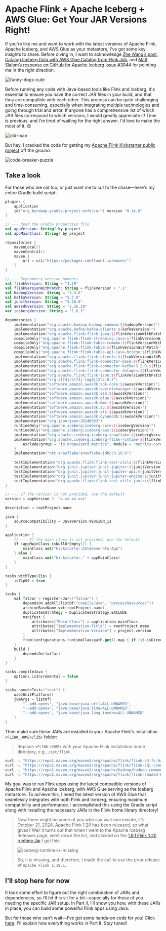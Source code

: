 # Apache Flink + Apache Iceberg + AWS Glue: Get Your JAR Versions Right!
If you're like me and want to work with the latest versions of Apache Flink, Apache Iceberg, and AWS Glue as your metastore, I've got some key insights to share. Before diving in, I want to acknowledge [Zhe Wang’s post, Catalog Iceberg Data with AWS Glue Catalog from Flink Job](https://medium.com/@zh3w4ng/catalog-iceberg-data-with-aws-glue-catalog-from-flink-job-aecffdc7bdd1), and [Matt Slalom’s response on GitHub for Apache Iceberg Issue #3044](https://github.com/apache/iceberg/issues/3044#issuecomment-1273900117) for pointing me in the right direction.

![funny-dogs-cute](images/funny-dogs-cute.gif)

Before running any code with Java-based tools like Flink and Iceberg, it's essential to ensure you have the correct JAR files in your build, and that they are compatible with each other. This process can be quite challenging and time-consuming, especially when integrating multiple technologies and going through trial and error. If anyone has a comprehensive list of which JAR files correspond to which versions, I would greatly appreciate it! Time is precious, and I'm tired of waiting for the right answer. I'd love to make the most of it. 😉

![old-man](images/old-man.gif)

But hey, I cracked the code for getting my [Apache Flink Kickstarter public project](https://github.com/j3-signalroom/apache_flink-kickstarter) off the ground.

![code-breaker-puzzle](images/code-breaker-puzzle.gif)

## Take a look

For those who are old too, or just want me to cut to the chase—here's my entire Gradle build script:

```kotlin
plugins {
    application
    id("org.kordamp.gradle.project-enforcer") version "0.14.0"
}

// --- Read the Gradle properties file
val appVersion: String? by project
val appMainClass: String? by project

repositories {
    mavenLocal()
    mavenCentral()
    maven {
        url = uri("https://packages.confluent.io/maven/")
    }
}

// --- Dependency version numbers
val flinkVersion: String = "1.19"
val flinkVersionWithPatch: String = flinkVersion + ".1"
val hadoopVersion: String = "3.3.6"
val kafkaVersion: String = "3.7.0"
val junitVersion: String = "5.10.0"
val awssdkVersion: String = "2.26.29"
var icebergVersion: String = "1.6.1"

dependencies {
    implementation("org.apache.hadoop:hadoop-common:${hadoopVersion}")
    implementation("org.apache.kafka:kafka-clients:${kafkaVersion}")
    implementation("org.apache.flink:flink-java:${flinkVersionWithPatch}")
    compileOnly("org.apache.flink:flink-streaming-java:${flinkVersionWithPatch}")
    compileOnly("org.apache.flink:flink-table-common:${flinkVersionWithPatch}")
    compileOnly("org.apache.flink:flink-table:${flinkVersionWithPatch}")
    compileOnly("org.apache.flink:flink-table-api-java-bridge:${flinkVersionWithPatch}")
    implementation("org.apache.flink:flink-clients:${flinkVersionWithPatch}")
    implementation("org.apache.flink:flink-connector-base:${flinkVersionWithPatch}")
    implementation("org.apache.flink:flink-connector-kafka:3.2.0-${flinkVersion}")
    implementation("org.apache.flink:flink-connector-datagen:${flinkVersionWithPatch}")
    implementation("org.apache.flink:flink-json:${flinkVersionWithPatch}")
    implementation("org.slf4j:slf4j-log4j12:2.0.7")
    implementation("software.amazon.awssdk:sdk-core:${awssdkVersion}")
    implementation("software.amazon.awssdk:secretsmanager:${awssdkVersion}")
    implementation("software.amazon.awssdk:ssm:${awssdkVersion}")
    implementation("software.amazon.awssdk:glue:${awssdkVersion}")
    implementation("software.amazon.awssdk:kms:${awssdkVersion}")
    implementation("software.amazon.awssdk:s3:${awssdkVersion}")
    implementation("software.amazon.awssdk:sts:${awssdkVersion}")
    implementation("software.amazon.awssdk:dynamodb:${awssdkVersion}")
    implementation("org.json:json:20240303")
    runtimeOnly("org.apache.iceberg:iceberg-core:${icebergVersion}")
    runtimeOnly("org.apache.iceberg:iceberg-aws:${icebergVersion}")
    implementation("org.apache.iceberg:iceberg-snowflake:${icebergVersion}")
    implementation("org.apache.iceberg:iceberg-flink-runtime-${flinkVersion}:$icebergVersion") {
        exclude(group = "io.dropwizard.metrics", module = "metrics-core")
    }
    implementation("net.snowflake:snowflake-jdbc:3.19.0")
    
    testImplementation("org.apache.flink:flink-test-utils:${flinkVersionWithPatch}")
    testImplementation("org.junit.jupiter:junit-jupiter:${junitVersion}")
    testImplementation("org.junit.jupiter:junit-jupiter-api:${junitVersion}")
    testImplementation("org.junit.jupiter:junit-jupiter-engine:${junitVersion}")
    testImplementation("org.apache.flink:flink-test-utils-junit:${flinkVersionWithPatch}")
}

// --- If the version is not provided, use the default
version = appVersion ?: "x.xx.xx.xxx"

description = rootProject.name

java {
    sourceCompatibility = JavaVersion.VERSION_11
}

application {
    // --- If the main class is not provided, use the default
    if (appMainClass.isNullOrEmpty()) {
        mainClass.set("kickstarter.DataGeneratorApp")
    } else {
        mainClass.set("kickstarter." + appMainClass)
    }    
}

tasks.withType<Zip> {
    isZip64 = true
}

tasks {
    val fatJar = register<Jar>("fatJar") {
        dependsOn.addAll(listOf("compileJava", "processResources"))
        archiveBaseName.set(rootProject.name)
        duplicatesStrategy = DuplicatesStrategy.EXCLUDE
        manifest {
            attributes["Main-Class"] = application.mainClass
            attributes["Implementation-Title"] = rootProject.name
            attributes["Implementation-Version"] = project.version
        }
        from(configurations.runtimeClasspath.get().map { if (it.isDirectory) it else zipTree(it) } + sourceSets.main.get().output)
    }
    build {
        dependsOn(fatJar)
    }
}

tasks.compileJava {
    options.isIncremental = false
}

tasks.named<Test>("test") {
    useJUnitPlatform() 
    jvmArgs = listOf(
        "--add-opens", "java.base/java.util=ALL-UNNAMED",
        "--add-opens", "java.base/java.time=ALL-UNNAMED",
        "--add-opens", "java.base/java.lang.invoke=ALL-UNNAMED"
    )
}
```

 Then make sure these JARs are installed in your Apache Flink's installation `<FLINK_HOME>/lib/` folder:

 > Replace `<FLINK_HOME>` with your Apache Flink installation home directory, e.g., `/opt/flink`.

 ```bash
curl -L "https://repo1.maven.org/maven2/org/apache/flink/flink-s3-fs-hadoop/1.19.1/flink-s3-fs-hadoop-1.19.1.jar" -o "<FLINK_HOME>/lib/flink-s3-fs-hadoop-1.19.1.jar"
curl -L "https://repo1.maven.org/maven2/org/apache/flink/flink-sql-connector-hive-3.1.3_2.12/1.19.1/flink-sql-connector-hive-3.1.3_2.12-1.19.1.jar" -o "<FLINK_HOME>/lib/flink-sql-connector-hive-3.1.3_2.12-1.19.1.jar"
curl -L "https://repo1.maven.org/maven2/org/apache/hadoop/hadoop-common/3.4.0/hadoop-common-3.4.0.jar" -o "<FLINK_HOME>/lib/hadoop-common-3.4.0.jar"
curl -L "https://repo1.maven.org/maven2/org/apache/flink/flink-shaded-hadoop-2-uber/2.8.3-10.0/flink-shaded-hadoop-2-uber-2.8.3-10.0.jar" -o "<FLINK_HOME>/lib/flink-shaded-hadoop-2-uber-2.8.3-10.0.jar"
```

My goal was to run Flink apps using the latest compatible versions of Apache Flink and Apache Iceberg, with AWS Glue serving as the Iceberg metastore. To achieve this, I need the latest version of AWS Glue that seamlessly integrates with both Flink and Iceberg, ensuring maximum compatibility and performance. I accomplished this using the Gradle script along with installing the necessary JARs in the Flink home library directory!

> Now there might be some of you who say wait one minute, it's October 21, 2024, Apache Flink 1.20 has been released, so what gives? Well it turns out that when I went to the Apache Iceberg Releases page, went down the list, and clicked on the [1.6.1 Flink 1.20 runtime Jar](https://repo1.maven.org/maven2/org/apache/iceberg/iceberg-flink-runtime-1.20/1.6.1/iceberg-flink-runtime-1.20-1.6.1.jar) I got this:
> 
> ![iceberg-runtime-is-missing](images/iceberg-runtime-is-missing.png)
>
> So, it is missing, and therefore, I made the call to use the prior release of `Apache Flink 1.19.1`.

## I'll stop here for now
It took some effort to figure out the right combination of JARs and dependencies, so I'll let this sit for a bit—especially for those of you needing the specific JAR setup. In Part II, I'll show you how, with these JARs in place, you can build some powerful Flink apps using Java.

But for those who can't wait—I've got some hands-on code for you!  Click [here](https://github.com/j3-signalroom/apache_flink-kickstarter/tree/main/java).  I'll explain how everything works in Part II. Stay tuned!